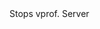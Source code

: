 <function name="Stop" parent="vprof" type="libraryfunc">
	<description>
		Stops vprof.
	</description>
	<realm>Server</realm>
</function>